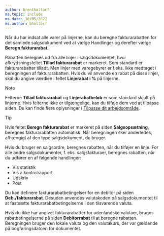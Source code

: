 ```yaml
---
author: brentholtorf
ms.topic: include
ms.date: 10/05/2022
ms.author: bholtorf
---
```

Når du har indsat alle varer på linjerne, kan du beregne fakturarabatten for det samlede salgsdokument ved at vælge Handlinger og derefter vælge **Beregn fakturarabat**.

Rabatten beregnes ud fra alle linjer i salgsdokumentet, hvor afkrydsningsfeltet **Tillad fakturarabat** er markeret. Som standard er fakturarabatter tilladt. Men linjer med varegebyrer er f.eks. ikke medtaget i beregningen af fakturarabatten. Hvis du vil anvende en rabat på disse linjer, skal du angive værdien i feltet **Linjerabat i %** på linjerne.  

> [!NOTE]
> Felterne **Tillad fakturarabat** og **Linjerabatbeløb** er som standard skjult på linjerne. Hvis felterne ikke er tilgængelige, kan du tilføje dem ved at tilpasse siden. Du kan finde flere oplysninger i [Tilpasse dit arbejdsområde](../ui-personalization-user.md#start-personalizing-by-using-the-personalization-mode).

> [!TIP]
> Hvis feltet **Beregn fakturarabat** er markeret på siden **Salgsopsætning**, beregnes fakturarabatten automatisk. Når beregningen sker anderledes, afhængigt af den type salgsdokument, du bruger.
>
> Hvis du bruger en salgsordre, beregnes rabatten, når du tilføjer en linje. For alle andre salgsdokumenter, f. eks. salgsfakturaer, beregnes rabatten, når du udfører en af følgende handlinger:
>
> * Vis statistik
> * Vis a kontrolrapport
> * Udskriv
> * Post

Du kan definere fakturarabatbetingelser for en debitor på siden **Deb./fakturarabat**. Desuden anvendes valutakoden på salgsdokumentet til at fastsætte fakturarabatbetingelserne i den tilsvarende valuta.

Hvis du ikke har angivet fakturarabatter for udenlandske valutaer, bruges rabatbetingelserne på siden **Debitorrabat** til at beregne rabatten. Beregningen bruger den lokale valuta og den valutakurs, der var gældende på bogføringsdatoen for dokumentet.
